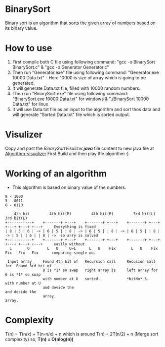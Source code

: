# BinarySort
Binary sort is an algorithm that sorts the given array of numbers based on its binary value.

# How to use
1. First compile both C file using following command: "gcc -o BinarySort BinarySort.c" & "gcc -o Generator Generator.c"
2. Then run "Generator.exe" file using following command: "Generator.exe 10000 Data.txt" - Here 10000 is size of array which is going to be generated.
3. It will generate Data.txt file, filled with 10000 random numbers.
4. Then run "BinarySort.exe" file using following command: "BinarySort.exe 10000 Data.txt" for windows & "./BinarySort 10000 Data.txt" for linux
5. It will use Data.txt file as an input to the algorithm and sort thos data and will generate "Sorted Data.txt" file which is sorted output.

# Visulizer
Copy and past the *BinarySortVisulizer.**java*** file content to new java file at [Algorithm-visualizer](https://algorithm-visualizer.org/scratch-paper/new)
First Build and then play the algorithm :)


# Working of an algorithm
* This algorithm is based on binary value of the numbers.

```
8 - 1000
5 - 0011
6 - 0110

    4th bit         4th bit(R)         4th bit(R)         3rd bit(L)         3rd bit(L)
+-----------+    +-------+ +---+    +-------+ +---+    +-------+ +---+    +---+ +---+ +---+     Everything is fixed
| 8 | 5 | 6 | -> | 6 | 5 | | 8 | -> | 6 | 5 | | 8 | -> | 6 | 5 | | 8 | -> | 5 | | 6 | | 8 | ->  so arry is solved
+-----------+    +-------+ +---+    +-------+ +---+    +-------+ +---+    +---+ +---+ +---+     easily without 
  L       U        L   U     U=L      L   U    Fix       L   U    Fix      Fix   Fix   Fix      comparing single no.
  
 Input array     Found 4th bit of   Recursion call     Recusion call for  Found 3rd bit of
                 8 is *1* so swap   right array is     left array for     6 is *1* so swap
                 with number at U   sorted.            *bitNo* 3.         with number at U
                 and devide the                                           and decide the 
                 array.                                                   array.
```

# Complexity
T(n) = T(n/x) + T(n-n/x) + n
which is around
T(n) = 2T(n/2) + n  (Merge sort complexity)
so, **T(n) = O(nlog(n))**
